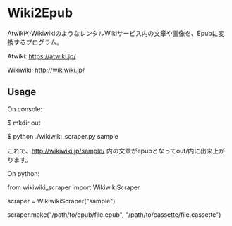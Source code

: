 # Wiki2Epub

AtwikiやWikiwikiのようなレンタルWikiサービス内の文章や画像を、Epubに変換するプログラム。

Atwiki:
https://atwiki.jp/

Wikiwiki:
http://wikiwiki.jp/

## Usage

On console:

$ mkdir out

$ python ./wikiwiki_scraper.py sample

これで、http://wikiwiki.jp/sample/ 内の文章がepubとなってout/内に出来上がります。

On python:

from wikiwiki_scraper import WikiwikiScraper

scraper = WikiwikiScraper("sample")

scraper.make("/path/to/epub/file.epub", "/path/to/cassette/file.cassette")
